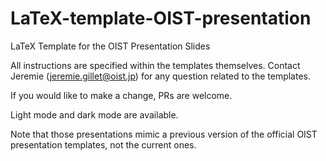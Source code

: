# LaTeX-template-OIST-presentation
LaTeX Template for the OIST Presentation Slides

All instructions are specified within the templates themselves. Contact Jeremie (jeremie.gillet@oist.jp) for any question related to the templates.

If you would like to make a change, PRs are welcome.

Light mode and dark mode are available.

Note that those presentations mimic a previous version of the official OIST presentation templates, not the current ones.
